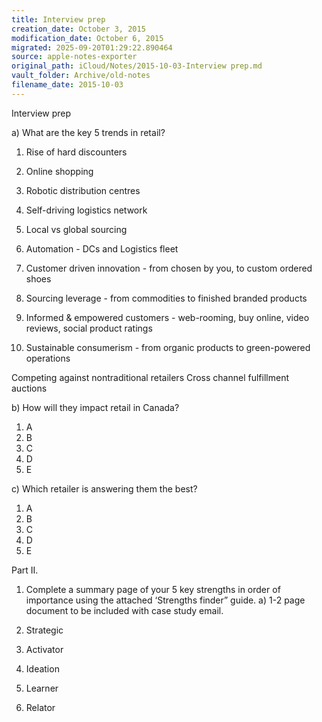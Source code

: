 ```yaml
---
title: Interview prep
creation_date: October 3, 2015
modification_date: October 6, 2015
migrated: 2025-09-20T01:29:22.890464
source: apple-notes-exporter
original_path: iCloud/Notes/2015-10-03-Interview prep.md
vault_folder: Archive/old-notes
filename_date: 2015-10-03
---
```



Interview prep

a)      What are the key 5 trends in retail?
1. Rise of hard discounters 
2. Online shopping
3. Robotic distribution centres
4. Self-driving logistics network
5. Local vs global sourcing

1. Automation - DCs and Logistics fleet
2. Customer driven innovation - from chosen by you, to custom ordered shoes
3. Sourcing leverage - from commodities to finished branded products 
4. Informed & empowered customers - web-rooming, buy online, video reviews, social product ratings 
5. Sustainable consumerism - from organic products to green-powered operations 

Competing against nontraditional retailers 
Cross channel fulfillment auctions

b)      How will they impact retail in Canada?
1. A
2. B
3. C
4. D
5. E

c)       Which retailer is answering them the best?
1. A
2. B
3. C
4. D
5. E

Part II.

1.  Complete a summary page of your 5 key strengths in order of importance using the attached ‘Strengths finder” guide.
a)      1-2 page document to be included with case study email.

1. Strategic 
2. Activator
3. Ideation 
4. Learner
5. Relator 

